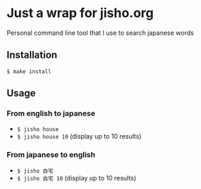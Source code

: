# Just a wrap for jisho.org
Personal command line tool that I use to search japanese words

## Installation
```$ make install```

## Usage
### From english to japanese
- ```$ jisho house```
- ```$ jisho house 10``` (display up to 10 results)

### From japanese to english
- ```$ jisho 自宅```
- ```$ jisho 自宅 10``` (display up to 10 results)